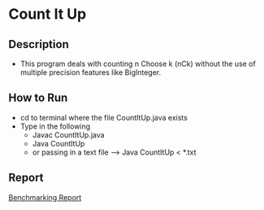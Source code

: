 # Count It Up
## Description
- This program deals with counting n Choose k (nCk) without the use of multiple precision features like BigInteger.
## How to Run
- cd to terminal where the file CountItUp.java exists
- Type in the following
  - Javac CountItUp.java
  - Java CountItUp
  - or passing in a text file --> Java CountItUp < *.txt
## Report
[Benchmarking Report](./CountItUpReport.pdf)
